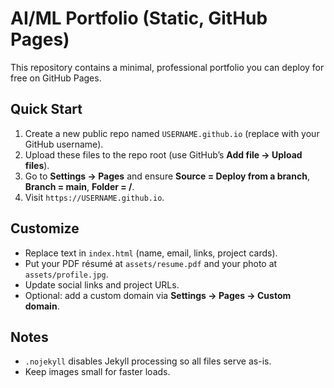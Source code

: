 # AI/ML Portfolio (Static, GitHub Pages)

This repository contains a minimal, professional portfolio you can deploy for free on GitHub Pages.

## Quick Start
1. Create a new public repo named `USERNAME.github.io` (replace with your GitHub username).
2. Upload these files to the repo root (use GitHub’s **Add file → Upload files**).
3. Go to **Settings → Pages** and ensure **Source = Deploy from a branch**, **Branch = main**, **Folder = /**.
4. Visit `https://USERNAME.github.io`.

## Customize
- Replace text in `index.html` (name, email, links, project cards).
- Put your PDF résumé at `assets/resume.pdf` and your photo at `assets/profile.jpg`.
- Update social links and project URLs.
- Optional: add a custom domain via **Settings → Pages → Custom domain**.

## Notes
- `.nojekyll` disables Jekyll processing so all files serve as-is.
- Keep images small for faster loads.
